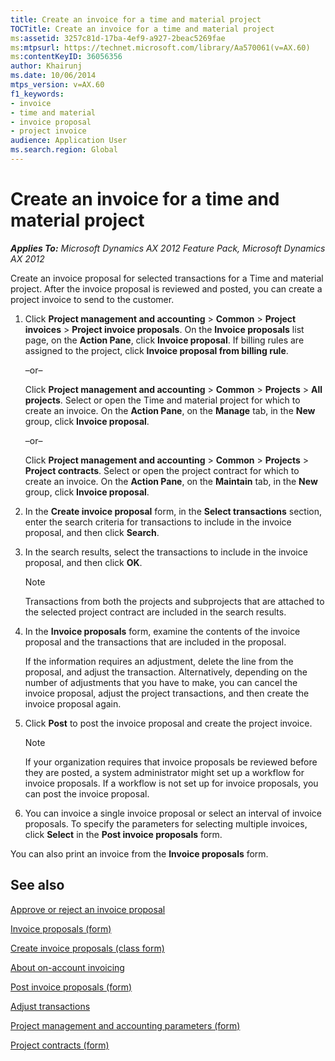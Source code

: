 ```yaml
---
title: Create an invoice for a time and material project
TOCTitle: Create an invoice for a time and material project
ms:assetid: 3257c81d-17ba-4ef9-a927-2beac5269fae
ms:mtpsurl: https://technet.microsoft.com/library/Aa570061(v=AX.60)
ms:contentKeyID: 36056356
author: Khairunj
ms.date: 10/06/2014
mtps_version: v=AX.60
f1_keywords:
- invoice
- time and material
- invoice proposal
- project invoice
audience: Application User
ms.search.region: Global
---
```


# Create an invoice for a time and material project 


_**Applies To:** Microsoft Dynamics AX 2012 Feature Pack, Microsoft Dynamics AX 2012_

Create an invoice proposal for selected transactions for a Time and material project. After the invoice proposal is reviewed and posted, you can create a project invoice to send to the customer.

1.  Click **Project management and accounting** \> **Common** \> **Project invoices** \> **Project invoice proposals**. On the **Invoice proposals** list page, on the **Action Pane**, click **Invoice proposal**. If billing rules are assigned to the project, click **Invoice proposal from billing rule**.
    
    –or–
    
    Click **Project management and accounting** \> **Common** \> **Projects** \> **All projects**. Select or open the Time and material project for which to create an invoice. On the **Action Pane**, on the **Manage** tab, in the **New** group, click **Invoice proposal**.
    
    –or–
    
    Click **Project management and accounting** \> **Common** \> **Projects** \> **Project contracts**. Select or open the project contract for which to create an invoice. On the **Action Pane**, on the **Maintain** tab, in the **New** group, click **Invoice proposal**.

2.  In the **Create invoice proposal** form, in the **Select transactions** section, enter the search criteria for transactions to include in the invoice proposal, and then click **Search**.

3.  In the search results, select the transactions to include in the invoice proposal, and then click **OK**.
    

    > [!NOTE]
    > <P>Transactions from both the projects and subprojects that are attached to the selected project contract are included in the search results.</P>



4.  In the **Invoice proposals** form, examine the contents of the invoice proposal and the transactions that are included in the proposal.
    
    If the information requires an adjustment, delete the line from the proposal, and adjust the transaction. Alternatively, depending on the number of adjustments that you have to make, you can cancel the invoice proposal, adjust the project transactions, and then create the invoice proposal again.

5.  Click **Post** to post the invoice proposal and create the project invoice.
    

    > [!NOTE]
    > <P>If your organization requires that invoice proposals be reviewed before they are posted, a system administrator might set up a workflow for invoice proposals. If a workflow is not set up for invoice proposals, you can post the invoice proposal.</P>



6.  You can invoice a single invoice proposal or select an interval of invoice proposals. To specify the parameters for selecting multiple invoices, click **Select** in the **Post invoice proposals** form.

You can also print an invoice from the **Invoice proposals** form.

## See also

[Approve or reject an invoice proposal](approve-or-reject-an-invoice-proposal.md)

[Invoice proposals (form)](https://technet.microsoft.com/library/aa615408\(v=ax.60\))

[Create invoice proposals (class form)](https://technet.microsoft.com/library/aa600958\(v=ax.60\))

[About on-account invoicing](about-on-account-invoicing.md)

[Post invoice proposals (form)](https://technet.microsoft.com/library/aa620017\(v=ax.60\))

[Adjust transactions](adjust-transactions.md)

[Project management and accounting parameters (form)](https://technet.microsoft.com/library/aa599440\(v=ax.60\))

[Project contracts (form)](https://technet.microsoft.com/library/aa586038\(v=ax.60\))

  


